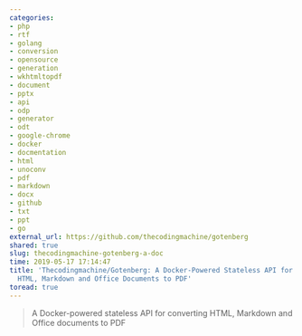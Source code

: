 ```yaml
---
categories:
- php
- rtf
- golang
- conversion
- opensource
- generation
- wkhtmltopdf
- document
- pptx
- api
- odp
- generator
- odt
- google-chrome
- docker
- docmentation
- html
- unoconv
- pdf
- markdown
- docx
- github
- txt
- ppt
- go
external_url: https://github.com/thecodingmachine/gotenberg
shared: true
slug: thecodingmachine-gotenberg-a-doc
time: 2019-05-17 17:14:47
title: 'Thecodingmachine/Gotenberg: A Docker-Powered Stateless API for Converting
  HTML, Markdown and Office Documents to PDF'
toread: true
---
```


> A Docker-powered stateless API for converting HTML, Markdown and Office documents to PDF
